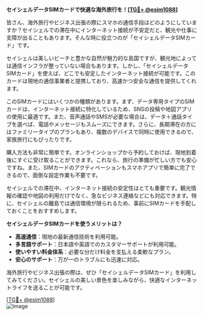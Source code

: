 **セイシェルデータSIMカードで快適な海外旅行を！[[TG💪+ @esim1088](https://t.me/s/esim1088)]**

皆さん、海外旅行やビジネス出張の際にスマホの通信手段はどのようにしていますか？セイシェルでの滞在中にインターネット接続が不安定だと、観光や仕事に支障が出ることもあります。そんな時に役立つのが「セイシェルデータSIMカード」です。

セイシェルは美しいビーチと豊かな自然が魅力的な島国ですが、観光地によっては通信インフラが整っていない場合もあります。しかし、「セイシェルデータSIMカード」を使えば、どこでも安定したインターネット接続が可能です。このカードは現地の通信事業者と提携しており、高速かつ安全な通信を提供してくれます。

このSIMカードにはいくつかの種類があります。まず、データ専用タイプのSIMカードは、インターネット接続に特化しているため、SNSの投稿や地図アプリの使用に最適です。また、音声通話やSMSが必要な場合は、データ＋通話タイプを選べば、電話やメッセージもスムーズにできます。さらに、長期滞在の方にはファミリータイプのプランもあり、複数のデバイスで同時に使用できるので、家族旅行にもぴったりです。

購入方法も非常に簡単です。オンラインショップから予約しておけば、現地到着後にすぐに受け取ることができます。これなら、旅行の準備が忙しい方でも安心ですね。また、SIMカードのアクティベーションもスマホアプリで簡単に完了できるので、面倒な設定作業も不要です。

セイシェルでの滞在中、インターネット接続の安定性はとても重要です。観光情報の確認や地図の利用だけでなく、急なビジネス連絡などにも対応できます。特に、セイシェルの離島では通信環境が限られるため、事前にSIMカードを手配しておくことをおすすめします。

**セイシェルデータSIMカードを使うメリットは？**
- **高速通信**：現地の最新通信技術を利用可能。
- **多言語サポート**：日本語や英語でのカスタマーサポートが利用可能。
- **使いやすい料金体系**：必要な分だけ料金を支払える柔軟なプラン。
- **安心のサポート**：万が一のトラブルにも迅速に対応。

海外旅行やビジネス出張の際は、ぜひ「セイシェルデータSIMカード」を利用してみてください。セイシェルの美しい景色を楽しみながら、快適なインターネットライフを送ることが可能です。

[[TG💪+ @esim1088](https://t.me/s/esim1088)]  
![Image](https://i.postimg.cc/Y0z9fWf4/image.png)